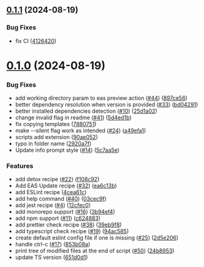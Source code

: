 ## [0.1.1](https://github.com/software-mansion-labs/react-native-ci-cli/compare/v0.1.0...v0.1.1) (2024-08-19)


### Bug Fixes

* fix CI ([4126420](https://github.com/software-mansion-labs/react-native-ci-cli/commit/412642095daed028b59aca8cdf8a2b6b7a92bbcc))



# [0.1.0](https://github.com/software-mansion-labs/react-native-ci-cli/compare/4cea61c98af8f37bdfae0379621191331d6d2d04...v0.1.0) (2024-08-19)


### Bug Fixes

* add working directory param to eas preview action ([#44](https://github.com/software-mansion-labs/react-native-ci-cli/issues/44)) ([897ce56](https://github.com/software-mansion-labs/react-native-ci-cli/commit/897ce564ef3b88afe0b07b5aac0927746676b5e6))
* better dependency resolution when version is provided ([#33](https://github.com/software-mansion-labs/react-native-ci-cli/issues/33)) ([bd04291](https://github.com/software-mansion-labs/react-native-ci-cli/commit/bd04291eb75b1683a3db413bce9c8aadc0204be7))
* better installed dependencies detection ([#10](https://github.com/software-mansion-labs/react-native-ci-cli/issues/10)) ([25d1a02](https://github.com/software-mansion-labs/react-native-ci-cli/commit/25d1a0238c88e6c781741415b36d28ec59832aa3))
* change invalid flag in readme ([#41](https://github.com/software-mansion-labs/react-native-ci-cli/issues/41)) ([5d4ed1b](https://github.com/software-mansion-labs/react-native-ci-cli/commit/5d4ed1ba489cf4e869ac314465c1b83d1aeaa2c1))
* fix copying templates ([7880751](https://github.com/software-mansion-labs/react-native-ci-cli/commit/7880751a7a1de63d2f27126e8ffeb31ef571b99b))
* make --silent flag work as intended ([#24](https://github.com/software-mansion-labs/react-native-ci-cli/issues/24)) ([a49efa1](https://github.com/software-mansion-labs/react-native-ci-cli/commit/a49efa1d416beb08e742e7c0bded42aa28571de2))
* scripts add extension ([90ae052](https://github.com/software-mansion-labs/react-native-ci-cli/commit/90ae05243c287adcd271bfeedf938de59450dfc3))
* typo in folder name ([2920a7f](https://github.com/software-mansion-labs/react-native-ci-cli/commit/2920a7f15d262c0d2d2b2562972b58c4b56165e8))
* Update info prompt style ([#14](https://github.com/software-mansion-labs/react-native-ci-cli/issues/14)) ([5c7aa5e](https://github.com/software-mansion-labs/react-native-ci-cli/commit/5c7aa5efbf78eb33e7df9c7b9cdf7675b132d720))


### Features

* add detox recipe ([#22](https://github.com/software-mansion-labs/react-native-ci-cli/issues/22)) ([f108c92](https://github.com/software-mansion-labs/react-native-ci-cli/commit/f108c92b296e682737051af352a9cabe202add75))
* Add EAS Update recipe ([#32](https://github.com/software-mansion-labs/react-native-ci-cli/issues/32)) ([ea6c13b](https://github.com/software-mansion-labs/react-native-ci-cli/commit/ea6c13bfe3ee8428101902272d426a6621edb848))
* add ESLint recipe ([4cea61c](https://github.com/software-mansion-labs/react-native-ci-cli/commit/4cea61c98af8f37bdfae0379621191331d6d2d04))
* add help command ([#40](https://github.com/software-mansion-labs/react-native-ci-cli/issues/40)) ([03cec9f](https://github.com/software-mansion-labs/react-native-ci-cli/commit/03cec9f6753a02fc9f546abfd8d0ea0f82fe095c))
* add jest recipe ([#4](https://github.com/software-mansion-labs/react-native-ci-cli/issues/4)) ([12cfec0](https://github.com/software-mansion-labs/react-native-ci-cli/commit/12cfec01f96e89ad3b93109e378e3f4c58ddc0fb))
* add monorepo support ([#16](https://github.com/software-mansion-labs/react-native-ci-cli/issues/16)) ([3b94ef4](https://github.com/software-mansion-labs/react-native-ci-cli/commit/3b94ef4389ddf9ed767570a2f503925ecf89dfba))
* add npm support ([#11](https://github.com/software-mansion-labs/react-native-ci-cli/issues/11)) ([c624883](https://github.com/software-mansion-labs/react-native-ci-cli/commit/c62488389259c0e410dc4ded08c89172372d6943))
* add prettier check recipe ([#38](https://github.com/software-mansion-labs/react-native-ci-cli/issues/38)) ([39eb9f8](https://github.com/software-mansion-labs/react-native-ci-cli/commit/39eb9f87e5fcb507b3dc58e4b244f867ef5b0a81))
* add typescript check recipe ([#19](https://github.com/software-mansion-labs/react-native-ci-cli/issues/19)) ([94ac585](https://github.com/software-mansion-labs/react-native-ci-cli/commit/94ac5859e3cca2329e421431dea5f13c34c70265))
* create default eslint config file if one is missing ([#25](https://github.com/software-mansion-labs/react-native-ci-cli/issues/25)) ([2d5e206](https://github.com/software-mansion-labs/react-native-ci-cli/commit/2d5e206b58ac742f57f1c8646009ce2a3fc7e856))
* handle ctrl-c ([#17](https://github.com/software-mansion-labs/react-native-ci-cli/issues/17)) ([853b08a](https://github.com/software-mansion-labs/react-native-ci-cli/commit/853b08a58b4825af048631aad0da5348c3bd59ac))
* print tree of modified files at the end of script ([#50](https://github.com/software-mansion-labs/react-native-ci-cli/issues/50)) ([24b8953](https://github.com/software-mansion-labs/react-native-ci-cli/commit/24b8953cc2a7f78b20ea5c4ebbac5a6952eac662))
* update TS version ([651d0d1](https://github.com/software-mansion-labs/react-native-ci-cli/commit/651d0d1d5d845a5855670f5bb5923dc489b10eae))




